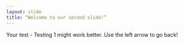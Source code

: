 ```yaml
---
layout: slide
title: “Welcome to our second slide!”
---
```

Your test - Testing 1 might work better.
Use the left arrow to go back!
